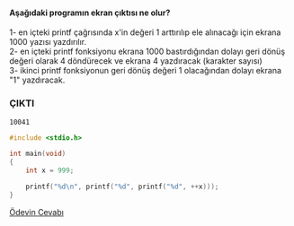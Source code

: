 #### Aşağıdaki programın ekran çıktısı ne olur?
1- en içteki printf çağrısında x'in değeri 1 arttırılıp ele alınacağı için ekrana 1000 yazısı yazdırılır. <br>
2- en içteki printf fonksiyonu ekrana 1000 bastırdığından dolayı geri dönüş değeri olarak 4 döndürecek ve ekrana 4 yazdıracak (karakter sayısı) <br>
3- ikinci printf fonksiyonun geri dönüş değeri 1 olacağından dolayı ekrana "1" yazdıracak. <br>



### ÇIKTI
```
10041
```
```C
#include <stdio.h>

int main(void)
{
	int x = 999;

	printf("%d\n", printf("%d", printf("%d", ++x)));
}
```

[Ödevin Cevabı](https://youtu.be/m-P5Lbk3-RY)
